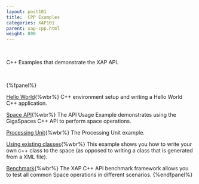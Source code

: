 ```yaml
---
layout: post101
title:  CPP Examples
categories: XAP101
parent: xap-cpp.html
weight: 800
---
```


<br>

C++ Examples that demonstrate the XAP API.


<br>

{%fpanel%}


[Hello World](./cpp-api-hello-world-example.html){%wbr%}
C++ environment setup and writing a Hello World C++ application.

[Space API](./cpp-api-usage-example.html){%wbr%}
The API Usage Example demonstrates using the GigaSpaces C++ API to perform space operations.

[Processing Unit](./cpp-processing-unit-example.html){%wbr%}
The Processing Unit example.

[Using existing classes](./cpp-writing-existing-class-to-space.html){%wbr%}
This example shows you how to write your own c++ class to the space (as opposed to writing a class that is generated from a XML file).

[Benchmark]({%currentadmurl%}/benchmark-c++.html){%wbr%}
The XAP C++ API benchmark framework allows you to test all common Space operations in different scenarios.
{%endfpanel%}

